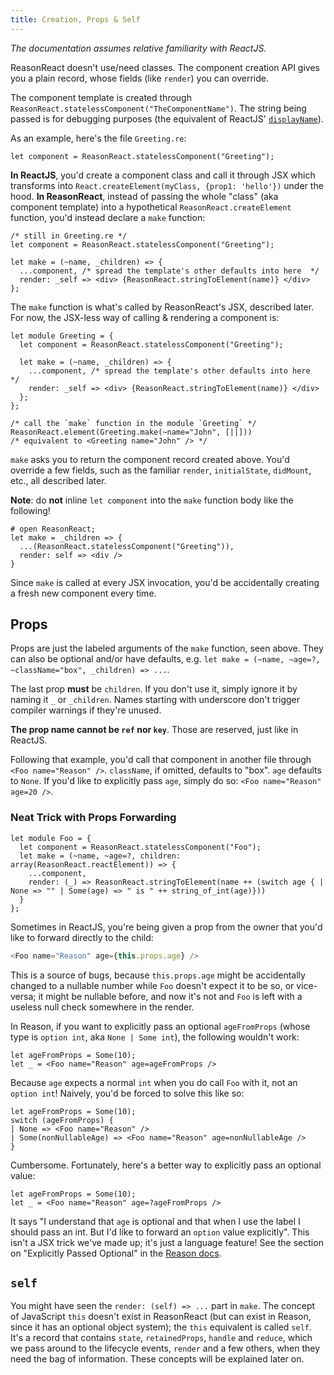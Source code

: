 ```yaml
---
title: Creation, Props & Self
---
```


_The documentation assumes relative familiarity with ReactJS._

ReasonReact doesn't use/need classes. The component creation API gives you a plain record, whose fields (like `render`) you can override.

The component template is created through `ReasonReact.statelessComponent("TheComponentName")`. The string being passed is for debugging purposes (the equivalent of ReactJS' [`displayName`](https://reactjs.org/docs/react-component.html#displayname)).

As an example, here's the file `Greeting.re`:

```reason
let component = ReasonReact.statelessComponent("Greeting");
```

**In ReactJS**, you'd create a component class and call it through JSX which transforms into `React.createElement(myClass, {prop1: 'hello'})` under the hood. **In ReasonReact**, instead of passing the whole "class" (aka component template) into a hypothetical `ReasonReact.createElement` function, you'd instead declare a `make` function:

```reason
/* still in Greeting.re */
let component = ReasonReact.statelessComponent("Greeting");

let make = (~name, _children) => {
  ...component, /* spread the template's other defaults into here  */
  render: _self => <div> {ReasonReact.stringToElement(name)} </div>
};
```

The `make` function is what's called by ReasonReact's JSX, described later. For now, the JSX-less way of calling & rendering a component is:

```reason;shared(Greeting);hide
let module Greeting = {
  let component = ReasonReact.statelessComponent("Greeting");

  let make = (~name, _children) => {
    ...component, /* spread the template's other defaults into here  */
    render: _self => <div> {ReasonReact.stringToElement(name)} </div>
  };
};
```

```reason;use(Greeting)
/* call the `make` function in the module `Greeting` */
ReasonReact.element(Greeting.make(~name="John", [||]))
/* equivalent to <Greeting name="John" /> */
```

`make` asks you to return the component record created above. You'd override a few fields, such as the familiar `render`, `initialState`, `didMount`, etc., all described later.

**Note**: do **not** inline `let component` into the `make` function body like the following!

```reason
# open ReasonReact;
let make = _children => {
  ...(ReasonReact.statelessComponent("Greeting")),
  render: self => <div />
}
```

Since `make` is called at every JSX invocation, you'd be accidentally creating a fresh new component every time.

## Props

Props are just the labeled arguments of the `make` function, seen above. They can also be optional and/or have defaults, e.g. `let make = (~name, ~age=?, ~className="box", _children) => ...`.

The last prop **must** be `children`. If you don't use it, simply ignore it by naming it `_` or `_children`. Names starting with underscore don't trigger compiler warnings if they're unused.

**The prop name cannot be `ref` nor `key`**. Those are reserved, just like in ReactJS.

Following that example, you'd call that component in another file through `<Foo name="Reason" />`. `className`, if omitted, defaults to "box". `age` defaults to `None`. If you'd like to explicitly pass `age`, simply do so: `<Foo name="Reason" age=20 />`.

### Neat Trick with Props Forwarding

```reason;shared(Foo);hide
let module Foo = {
  let component = ReasonReact.statelessComponent("Foo");
  let make = (~name, ~age=?, children: array(ReasonReact.reactElement)) => {
    ...component,
    render: (_) => ReasonReact.stringToElement(name ++ (switch age { | None => "" | Some(age) => " is " ++ string_of_int(age)}))
  }
};
```

Sometimes in ReactJS, you're being given a prop from the owner that you'd like to forward directly to the child:

```js
<Foo name="Reason" age={this.props.age} />
```

This is a source of bugs, because `this.props.age` might be accidentally changed to a nullable number while `Foo` doesn't expect it to be so, or vice-versa; it might be nullable before, and now it's not and `Foo` is left with a useless null check somewhere in the render.

In Reason, if you want to explicitly pass an optional `ageFromProps` (whose type is `option int`, aka `None | Some int`), the following wouldn't work:

```reason;use(Foo);type-fail
let ageFromProps = Some(10);
let _ = <Foo name="Reason" age=ageFromProps />
```

Because `age` expects a normal `int` when you do call `Foo` with it, not an `option int`! Naively, you'd be forced to solve this like so:

```reason;use(Foo)
let ageFromProps = Some(10);
switch (ageFromProps) {
| None => <Foo name="Reason" />
| Some(nonNullableAge) => <Foo name="Reason" age=nonNullableAge />
}
```

Cumbersome. Fortunately, here's a better way to explicitly pass an optional value:

```reason;use(Foo)
let ageFromProps = Some(10);
let _ = <Foo name="Reason" age=?ageFromProps />
```

It says "I understand that `age` is optional and that when I use the label I should pass an int. But I'd like to forward an `option` value explicitly". This isn't a JSX trick we've made up; it's just a language feature! See the section on "Explicitly Passed Optional" in the [Reason docs](https://reasonml.github.io/docs/en/function.html#explicitly-passed-optional).

## `self`

You might have seen the `render: (self) => ...` part in `make`. The concept of JavaScript `this` doesn't exist in ReasonReact (but can exist in Reason, since it has an optional object system); the `this` equivalent is called `self`. It's a record that contains `state`, `retainedProps`, `handle` and `reduce`, which we pass around to the lifecycle events, `render` and a few others, when they need the bag of information. These concepts will be explained later on.